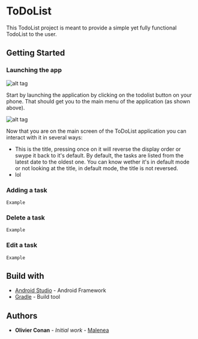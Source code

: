 # ToDoList

This TodoList project is meant to provide a simple yet fully functional TodoList to the user.

## Getting Started

### Launching the app

![alt tag](http://i.imgur.com/SQQ7XPA.jpg)

Start by launching the application by clicking on the todolist button on your phone.
That should get you to the main menu of the application (as shown above).

![alt tag](http://i.imgur.com/i9EUOVk.jpg)

Now that you are on the main screen of the ToDoList application you can interact with it
in several ways:

* This is the title, pressing once on it will reverse the display order or swype it back
to it's default. By default, the tasks are listed from the latest date to the oldest one.
You can know wether it's in default mode or not looking at the title, in default mode, the
title is not reversed.
* lol

### Adding a task

```
Example
```

### Delete a task

```
Example
```

### Edit a task

```
Example
```

## Build with

* [Android Studio](https://developer.android.com/studio/index.html) - Android Framework
* [Gradle](https://gradle.org) - Build tool

## Authors

* **Olivier Conan** - *Initial work* - [Malenea](https://github.com/Malenea)